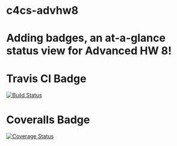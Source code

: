 # c4cs-advhw8

# Adding badges, an at-a-glance status view for Advanced HW 8!

# Travis CI Badge
[![Build Status](https://travis-ci.org/freeCodeCamp/how-to-contribute-to-open-source.svg?branch=master)](https://travis-ci.org/freeCodeCamp/how-to-contribute-to-open-source)

# Coveralls Badge
[![Coverage Status](https://coveralls.io/repos/github/user-repo/user-project/badge.png?branch=master)](https://coveralls.io/github/user-repo/user-project?branch=master)
